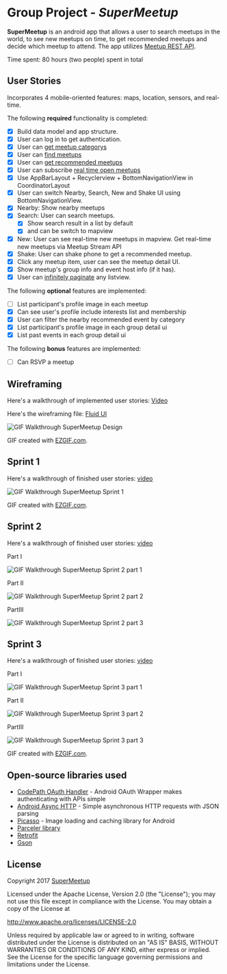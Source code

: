 # Group Project - *SuperMeetup*

**SuperMeetup** is an android app that allows a user to search meetups in the world, to see new meetups on time, to get recommended meetups and decide which meetup to attend. The app utilizes [Meetup REST API](https://www.meetup.com/meetup_api/).

Time spent: 80 hours (two people) spent in total

## User Stories

Incorporates 4 mobile-oriented features: maps, location, sensors, and real-time.

The following **required** functionality is completed:

* [x] Build data model and app structure.
* [x] User can log in to get authentication.
* [x] User can [get meetup categorys](https://www.meetup.com/meetup_api/docs/find/topic_categories/)
* [x] User can [find meetups](https://www.meetup.com/meetup_api/docs/find/events/)
* [x] User can [get recommended meetups](https://www.meetup.com/meetup_api/docs/recommended/events/)
* [x] User can subscribe [real time open meetups](https://www.meetup.com/meetup_api/docs/stream/2/open_events/)
* [x] Use AppBarLayout + Recyclerview + BottomNavigationView in CoordinatorLayout 
* [x] User can switch Nearby, Search, New and Shake UI using BottomNavigationView.
* [x] Nearby: Show nearby meetups
* [x] Search: User can search meetups. 
  * [x] Show search result in a list by default 
  * [x] and can be switch to mapview
* [x] New: User can see real-time new meetups in mapview. Get real-time new meetups via Meetup Stream API
* [x] Shake: User can shake phone to get a recommended meetup.
* [x] Click any meetup item, user can see the meetup detail UI.
* [x] Show meetup's group info and event host info (if it has).
* [x] User can [infinitely paginate](http://guides.codepath.com/android/Endless-Scrolling-with-AdapterViews-and-RecyclerView) any listview.

The following **optional** features are implemented:

* [ ] List participant's profile image in each meetup
* [x] Can see user's profile include interests list and membership
* [x] User can filter the nearby recommended event by category
* [x] List participant's profile image in each group detail ui
* [x] List past events in each group detail ui

The following **bonus** features are implemented:

* [ ] Can RSVP a meetup


## Wireframing

Here's a walkthrough of implemented user stories:
[Video](https://github.com/super-meetup/SuperMeetup/blob/master/media/0.supermeetup_design.mp4)

Here's the wireframing file: [Fluid UI](https://www.fluidui.com/editor/live/preview/cF9Ha29HS0NpRExLYkI5VG9wVGhLdW9Ka3VaZmtYVGJweQ==)

<img src='https://github.com/super-meetup/SuperMeetup/blob/master/media/0.supermeetup_design.gif' title='GIF Walkthrough SuperMeetup Design ' width='' alt='GIF Walkthrough SuperMeetup Design' />


GIF created with [EZGIF.com](https://ezgif.com/video-to-gif).

## Sprint 1

Here's a walkthrough of finished user stories:
[video](https://github.com/super-meetup/SuperMeetup/blob/master/media/sprint1/sprint1.mp4)

<img src='https://github.com/super-meetup/SuperMeetup/blob/master/media/sprint1/sprint1.gif' title='GIF Walkthrough SuperMeetup Sprint 1' width='' alt='GIF Walkthrough SuperMeetup Sprint 1' />


GIF created with [EZGIF.com](https://ezgif.com/video-to-gif).

## Sprint 2

Here's a walkthrough of finished user stories:
[video](https://github.com/super-meetup/SuperMeetup/blob/master/media/sprint2/sprint2.mp4)

Part I

<img src='https://github.com/super-meetup/SuperMeetup/blob/master/media/sprint2/part1.gif' title='GIF Walkthrough SuperMeetup Sprint 2 part 1' width='' alt='GIF Walkthrough SuperMeetup Sprint 2 part 1' />

Part II 

<img src='https://github.com/super-meetup/SuperMeetup/blob/master/media/sprint2/part2.gif' title='GIF Walkthrough SuperMeetup Sprint 2 part 2' width='' alt='GIF Walkthrough SuperMeetup Sprint 2 part 2' />

PartIII

<img src='https://github.com/super-meetup/SuperMeetup/blob/master/media/sprint2/part3.gif' title='GIF Walkthrough SuperMeetup Sprint 2 part 3' width='' alt='GIF Walkthrough SuperMeetup Sprint 2 part 3' />

## Sprint 3

Here's a walkthrough of finished user stories:
[video](https://github.com/super-meetup/SuperMeetup/blob/master/media/sprint3/sprint3.mp4)

Part I

<img src='https://github.com/super-meetup/SuperMeetup/blob/master/media/sprint3/part1.gif' title='GIF Walkthrough SuperMeetup Sprint 3 part 1' width='' alt='GIF Walkthrough SuperMeetup Sprint 3 part 1' />

Part II 

<img src='https://github.com/super-meetup/SuperMeetup/blob/master/media/sprint3/part2.gif' title='GIF Walkthrough SuperMeetup Sprint 3 part 2' width='' alt='GIF Walkthrough SuperMeetup Sprint 3 part 2' />

PartIII

<img src='https://github.com/super-meetup/SuperMeetup/blob/master/media/sprint3/part3.gif' title='GIF Walkthrough SuperMeetup Sprint 3 part 3' width='' alt='GIF Walkthrough SuperMeetup Sprint 3 part 3' />


GIF created with [EZGIF.com](https://ezgif.com/video-to-gif).

## Open-source libraries used

- [CodePath OAuth Handler](https://github.com/codepath/android-oauth-handler) - Android OAuth Wrapper makes authenticating with APIs simple
- [Android Async HTTP](https://github.com/loopj/android-async-http) - Simple asynchronous HTTP requests with JSON parsing
- [Picasso](http://square.github.io/picasso/) - Image loading and caching library for Android
- [Parceler library](http://guides.codepath.com/android/Using-Parceler)
- [Retrofit](https://github.com/square/retrofit)
- [Gson](https://github.com/google/gson)

## License

Copyright 2017 [SuperMeetup](https://github.com/super-meetup)

Licensed under the Apache License, Version 2.0 (the "License");
you may not use this file except in compliance with the License.
You may obtain a copy of the License at

http://www.apache.org/licenses/LICENSE-2.0

Unless required by applicable law or agreed to in writing, software
distributed under the License is distributed on an "AS IS" BASIS,
WITHOUT WARRANTIES OR CONDITIONS OF ANY KIND, either express or implied.
See the License for the specific language governing permissions and
limitations under the License.
